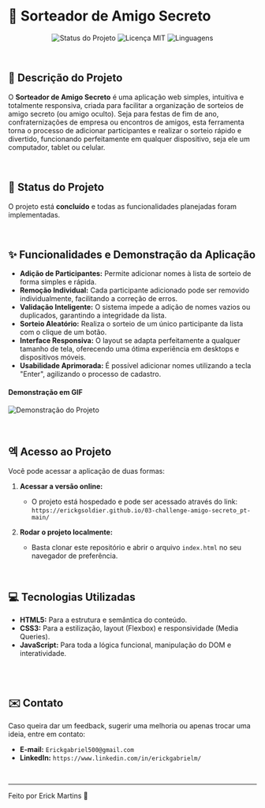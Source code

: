 # 🎲 Sorteador de Amigo Secreto

<p align="center">
  <img src="https://img.shields.io/badge/status-concluído-green" alt="Status do Projeto">
  <img src="https://img.shields.io/badge/licen%C3%A7a-MIT-blue" alt="Licença MIT">
  <img src="https://img.shields.io/badge/linguagens-HTML%2C%20CSS%2C%20JS-orange" alt="Linguagens">
</p>

<br>

## 📝 Descrição do Projeto

O **Sorteador de Amigo Secreto** é uma aplicação web simples, intuitiva e totalmente responsiva, criada para facilitar a organização de sorteios de amigo secreto (ou amigo oculto). Seja para festas de fim de ano, confraternizações de empresa ou encontros de amigos, esta ferramenta torna o processo de adicionar participantes e realizar o sorteio rápido e divertido, funcionando perfeitamente em qualquer dispositivo, seja ele um computador, tablet ou celular.

<br>

## 🚀 Status do Projeto

O projeto está **concluído** e todas as funcionalidades planejadas foram implementadas.

<br>

## ✨ Funcionalidades e Demonstração da Aplicação

-   **Adição de Participantes:** Permite adicionar nomes à lista de sorteio de forma simples e rápida.
-   **Remoção Individual:** Cada participante adicionado pode ser removido individualmente, facilitando a correção de erros.
-   **Validação Inteligente:** O sistema impede a adição de nomes vazios ou duplicados, garantindo a integridade da lista.
-   **Sorteio Aleatório:** Realiza o sorteio de um único participante da lista com o clique de um botão.
-   **Interface Responsiva:** O layout se adapta perfeitamente a qualquer tamanho de tela, oferecendo uma ótima experiência em desktops e dispositivos móveis.
-   **Usabilidade Aprimorada:** É possível adicionar nomes utilizando a tecla "Enter", agilizando o processo de cadastro.

#### Demonstração em GIF
![Demonstração do Projeto](03-challenge-amigo-secreto_pt-main/assets/challenge-one-gif.gif)

<br>

## 엑 Acesso ao Projeto

Você pode acessar a aplicação de duas formas:

1.  **Acessar a versão online:**
    * O projeto está hospedado e pode ser acessado através do link: `https://erickgsoldier.github.io/03-challenge-amigo-secreto_pt-main/`

2.  **Rodar o projeto localmente:**
    * Basta clonar este repositório e abrir o arquivo `index.html` no seu navegador de preferência.

<br>

## 💻 Tecnologias Utilizadas

-   **HTML5:** Para a estrutura e semântica do conteúdo.
-   **CSS3:** Para a estilização, layout (Flexbox) e responsividade (Media Queries).
-   **JavaScript:** Para toda a lógica funcional, manipulação do DOM e interatividade.

<br>

<br>

## ✉️ Contato

Caso queira dar um feedback, sugerir uma melhoria ou apenas trocar uma ideia, entre em contato:

-   **E-mail:** `Erickgabriel500@gmail.com`
-   **LinkedIn:** `https://www.linkedin.com/in/erickgabrielm/`

<br>

---
Feito por Erick Martins 👋